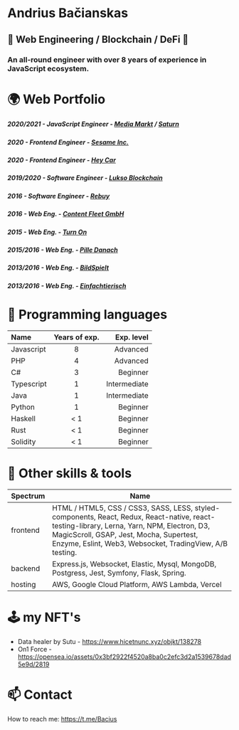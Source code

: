 

# Andrius Bačianskas
## 👾 Web Engineering / Blockchain / DeFi 👾

### An all-round engineer with over 8 years of experience in JavaScript ecosystem.  

# 🌍 Web Portfolio

##### 2020/2021 - JavaScript Engineer - __[Media Markt](https://www.mediamarkt.de)__ / __[Saturn](https://www.saturn.de/)__ 
##### 2020 - Frontend Engineer - __[Sesame Inc.](https://sesamecare.com)__
##### 2020 - Frontend Engineer - __[Hey Car](https://hey.car)__
##### 2019/2020 - Software Engineer - __[Lukso Blockchain](https://lukso.network/)__
##### 2016 - Software Engineer - __[Rebuy](https://www.rebuy.de/)__
##### 2016 - Web Eng. - __[Content Fleet GmbH](https://contentfleet.de/)__
##### 2015 - Web Eng. - __[Turn On](https://www.turn-on.de/)__
##### 2015/2016 - Web Eng. - __[Pille Danach](https://www.pille-danach.de/)__
##### 2013/2016 - Web Eng. - __[BildSpielt](https://spiele.bild.de/)__
##### 2013/2016 - Web Eng. - __[Einfachtierisch](https://einfachtierisch.de/)__

# 🦑 Programming languages
| Name | Years of exp.| Exp. level |
| :---         |     :---:      |          ---: |
| Javascript   | 8     | Advanced    |
| PHP     | 4       | Advanced      |
| C#     | 3       | Beginner      |
| Typescript     | 1       | Intermediate      |
| Java     | 1       | Intermediate      |
| Python     | 1       | Beginner      |
| Haskell     | < 1       | Beginner      |
| Rust     | < 1       | Beginner      |
| Solidity     | < 1       | Beginner      |

# 🧰 Other skills & tools

| Spectrum | Name |
| ---         |          --- |
| frontend   | HTML / HTML5, CSS / CSS3, SASS, LESS, styled-components, React, Redux, React-native, react-testing-library, Lerna, Yarn, NPM, Electron, D3, MagicScroll, GSAP, Jest, Mocha, Supertest, Enzyme, Eslint, Web3, Websocket, TradingView, A/B testing.    |
| backend   | Express.js, Websocket, Elastic, Mysql, MongoDB, Postgress, Jest, Symfony, Flask, Spring.   |
| hosting   | AWS, Google Cloud Platform, AWS Lambda, Vercel  |

# 🕹️ my NFT's
- Data healer by Sutu - https://www.hicetnunc.xyz/objkt/138278
- On1 Force - https://opensea.io/assets/0x3bf2922f4520a8ba0c2efc3d2a1539678dad5e9d/2819


# 📫 Contact 
How to reach me: https://t.me/Bacius
